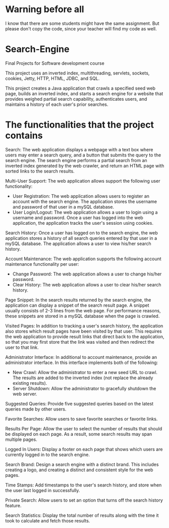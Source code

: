 Warning before all
==========

I know that there are some students might have the same assignment.
But please don't copy the code, since your teacher will find my code as well.


Search-Engine
=============

Final Projects for Software development course

This project uses an inverted index, multithreading, servlets, sockets, cookies, Jetty, HTTP, HTML, JDBC, and SQL.


This project creates a Java application that crawls a specified seed web page, builds an inverted index, and starts a search engine for a website that provides weighed partial search capability, authenticates users, and maintains a history of each user's prior searches. 

The functionalities that the project contains
==============================================
Search: The web application displays a webpage with a text box where users may enter a search query, and a button that submits the query to the search engine. The search engine performs a partial search from an inverted index generated by the web crawler, and return an HTML page with sorted links to the search results.

Multi-User Support: The web application allows support the following user functionality:
- User Registration: The web application allows users to register an account with the search engine. The application stores the username and password of that user in a mySQL database.
- User Login/Logout: The web application allows a user to login using a username and password. Once a user has logged into the web application, the application tracks the user's session using cookies.

Search History: Once a user has logged on to the search engine, the web application stores a history of all search queries entered by that user in a mySQL database. The application allows a user to view his/her search history.

Account Maintenance: The web application supports the following account maintenance functionality per user:
- Change Password: The web application allows a user to change his/her password.
- Clear History: The web application allows a user to clear his/her search history.

Page Snippet: In the search results returned by the search engine, the application can display a snippet of the search result page. A snippet usually consists of 2-3 lines from the web page. For performance reasons, these snippets are stored in a mySQL database when the page is crawled.

Visited Pages: In addition to tracking a user's search history, the application also stores which result pages have been visited by that user. This requires the web application to provide result links that direct back to the application, so that you may first store that the link was visited and then redirect the user to that link.

Administrator Interface: In additional to account maintenance, provide an administrator interface. In this interface implements both of the following:
- New Crawl: Allow the administrator to enter a new seed URL to crawl. The results are added to the inverted index (not replace the already existing results).
- Server Shutdown: Allow the administrator to gracefully shutdown the web server.

Suggested Queries: Provide five suggested queries based on the latest queries made by other users.

Favorite Searches: Allow users to save favorite searches or favorite links.

Results Per Page: Allow the user to select the number of results that should be displayed on each page. As a result, some search results may span multiple pages.

Logged In Users: Display a footer on each page that shows which users are currently logged in to the search engine.

Search Brand: Design a search engine with a distinct brand. This includes creating a logo, and creating a distinct and consistent style for the web pages.

Time Stamps: Add timestamps to the user's search history, and store when the user last logged in successfully.

Private Search: Allow users to set an option that turns off the search history feature.

Search Statistics: Display the total number of results along with the time it took to calculate and fetch those results.







